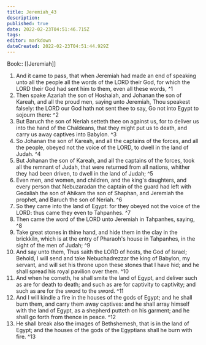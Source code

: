 ```yaml
---
title: Jeremiah_43
description: 
published: true
date: 2022-02-23T04:51:46.715Z
tags: 
editor: markdown
dateCreated: 2022-02-23T04:51:44.929Z
---
```


 Book:: [[Jeremiah]]
 1. And it came to pass, that when Jeremiah had made an end of speaking unto all the people all the words of the LORD their God, for which the LORD their God had sent him to them, even all these words, ^1
 2. Then spake Azariah the son of Hoshaiah, and Johanan the son of Kareah, and all the proud men, saying unto Jeremiah, Thou speakest falsely: the LORD our God hath not sent thee to say, Go not into Egypt to sojourn there: ^2
 3. But Baruch the son of Neriah setteth thee on against us, for to deliver us into the hand of the Chaldeans, that they might put us to death, and carry us away captives into Babylon. ^3
 4. So Johanan the son of Kareah, and all the captains of the forces, and all the people, obeyed not the voice of the LORD, to dwell in the land of Judah. ^4
 5. But Johanan the son of Kareah, and all the captains of the forces, took all the remnant of Judah, that were returned from all nations, whither they had been driven, to dwell in the land of Judah; ^5
 6. Even men, and women, and children, and the king's daughters, and every person that Nebuzaradan the captain of the guard had left with Gedaliah the son of Ahikam the son of Shaphan, and Jeremiah the prophet, and Baruch the son of Neriah. ^6
 7. So they came into the land of Egypt: for they obeyed not the voice of the LORD: thus came they even to Tahpanhes. ^7
 8. Then came the word of the LORD unto Jeremiah in Tahpanhes, saying, ^8
 9. Take great stones in thine hand, and hide them in the clay in the brickkiln, which is at the entry of Pharaoh's house in Tahpanhes, in the sight of the men of Judah; ^9
 10. And say unto them, Thus saith the LORD of hosts, the God of Israel; Behold, I will send and take Nebuchadrezzar the king of Babylon, my servant, and will set his throne upon these stones that I have hid; and he shall spread his royal pavilion over them. ^10
 11. And when he cometh, he shall smite the land of Egypt, and deliver such as are for death to death; and such as are for captivity to captivity; and such as are for the sword to the sword. ^11
 12. And I will kindle a fire in the houses of the gods of Egypt; and he shall burn them, and carry them away captives: and he shall array himself with the land of Egypt, as a shepherd putteth on his garment; and he shall go forth from thence in peace. ^12
 13. He shall break also the images of Bethshemesh, that is in the land of Egypt; and the houses of the gods of the Egyptians shall he burn with fire. ^13
